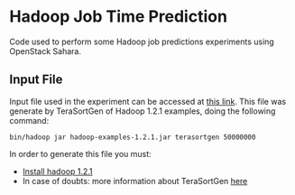 # Hadoop Job Time Prediction
Code used to perform some Hadoop job predictions experiments using OpenStack Sahara.

## Input File

Input file used in the experiment can be accessed at [this link](https://www.dropbox.com/s/1e4zdjq6l8tj7eb/5GB?dl=0). 
This file was generate by TeraSortGen of Hadoop 1.2.1 examples, doing the following command:

`bin/hadoop jar hadoop-examples-1.2.1.jar terasortgen 50000000`

In order to generate this file you must:
- [Install hadoop 1.2.1](https://hadoop.apache.org/docs/r1.2.1/single_node_setup.html#Installing+Software)
- In case of doubts: more information about TeraSortGen [here](http://www.michael-noll.com/blog/2011/04/09/benchmarking-and-stress-testing-an-hadoop-cluster-with-terasort-testdfsio-nnbench-mrbench/)
